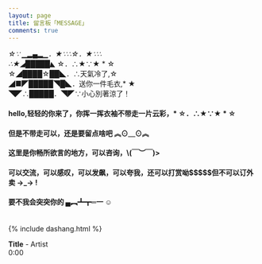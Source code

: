 ```yaml
---
layout: page
title: 留言板「MESSAGE」
comments: true 
---
```

<div width="360" height="250" alt="huanying">

  *☆∵ ▁▂▄▂▁．★∵∴☆．★∵∴<br />
∴★◢█████◣* ☆．∴★∵★ * ☆<br />
 ☆◢████☆██◣．∴天氣冷了,☆<br />
◢■◤█████◥█◣．送你一件毛衣,* ★<br />
◥◤∴█████．◥◤∵小心別著涼了！<br />
</div>

<p><h4>hello,轻轻的你来了，你挥一挥衣袖不带走一片云彩，* ☆．∴★∵★ * ☆</h4>     
<P><h4>但是不带走可以，还是要留点啥吧 ︽⊙＿⊙︽ </h4>
<P><h4>这里是你畅所欲言的地方，可以咨询，\(￣︶￣)></h4>
<p><h4>可以交流，可以感叹，可以发飙，可以夸我，还可以打赏呦$$$$$但不可以订外卖 →_→ !</h4>   
<p><h4>要不我会突突你的  ▄︻┻┳═一  ☺ </h4>
<p>
<br/>
{% include dashang.html %}
<div id="QPlayer" class="QPlayer">
		<div id="pContent">
			<div id="player">
				<span class="cover"></span>
				<div class="ctrl">
					<div class="musicTag marquee">
						<strong>Title</strong> <span> - </span> <span class="artist">Artist</span>
					</div>
					<div class="progress">
						<div class="timer left">0:00</div>
						<div class="contr">
							<div class="rewind icon"></div>
							<div class="playback icon"></div>
							<div class="fastforward icon"></div>
						</div>
						<div class="right">
							<div class="liebiao icon"></div>
						</div>
					</div>
				</div>
			</div>
		</div>	
		</div>
		<ol id="playlist"></ol>
</div>
<script src="/js/jquery.min.js"></script>
<script src="/js/jquery.marquee.min.js"></script>

<script>
	var playlist = [
			{
			title : "刚好遇见你",
			artist : "李玉刚",
			mp3 : "http://omjh2j5h3.bkt.clouddn.com/music/%E6%9D%8E%E7%8E%89%E5%88%9A%20-%20%E5%88%9A%E5%A5%BD%E9%81%87%E8%A7%81%E4%BD%A0.mp3",
			cover : "http://p4.music.126.net/Nn8kTtc14uWJw_UWbEc5mg==/7909886650478099.jpg?param=106x106",
			}
			];
	var isRotate = true;
	var autoplay = true;
</script>
<script src="/js/player.js"></script>
<script>
	function bgChange() {
		var lis = $('.lib');
		for ( var i = 0; i < lis.length; i += 2)
			lis[i].style.background = 'rgba(246, 246, 246, 0.5)';
		}
	window.onload = bgChange;
</script>

<meta charset="utf-8">
<meta name="viewport" content="width=device-width, initial-scale=1" />
<title></title>
<link rel="stylesheet" href="/css/player.css">	
<script>
	myVid = document.getElementById("audio1");
	function setHalfVolume() {
		myVid.volume = 0.2;
	}
</script>